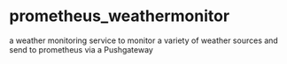 # prometheus_weathermonitor
a weather monitoring service to monitor a variety of weather sources and send to prometheus via a Pushgateway
